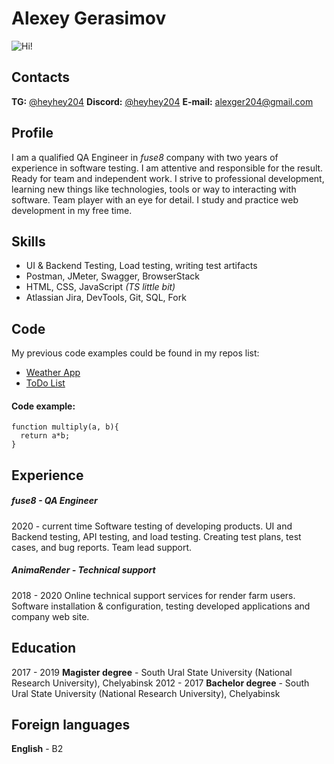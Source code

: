 # Alexey Gerasimov
![Hi!](https://img.hhcdn.ru/photo/523347376.png?t=1671111614&h=s3mzfNmJ3CMkOt4h065Hww)
## Contacts
**TG:** [@heyhey204](https://t.me/HeyHey204)
**Discord:** [@heyhey204](https://discord.com/users/508403827586629643/)
**E-mail:** [alexger204@gmail.com](mailto:alexger204@gmail.com)

## Profile
I am a qualified QA Engineer in *fuse8* company with two years of experience in software testing. I am attentive and responsible for the result. Ready for team and independent work. I strive to professional development, learning new things like technologies, tools or way to interacting with software. Team player with an eye for detail. I study and practice web development in my free time.

## Skills
- UI & Backend Testing, Load testing, writing test artifacts
- Postman, JMeter, Swagger, BrowserStack
- HTML, CSS, JavaScript *(TS little bit)*
- Atlassian Jira, DevTools, Git, SQL, Fork

## Code
My previous code examples could be found in my repos list:
- [Weather App](https://github.com/HeyHey204/weather-app)
- [ToDo List](https://github.com/HeyHey204/yet-another-todo)

#### Code example:
```
function multiply(a, b){
  return a*b;
}
```

## Experience
##### **fuse8** - *QA Engineer*
2020 - current time
Software testing of developing products. UI and Backend testing, API testing, and load testing. Creating test plans, test cases, and bug reports. Team lead support.
##### **AnimaRender** - *Technical support*
2018 - 2020
Online technical support services for render farm users. Software installation & configuration, testing developed applications and company web site.
## Education
2017 - 2019
**Magister degree** - South Ural State University (National Research University), Chelyabinsk
2012 - 2017
**Bachelor degree** - South Ural State University (National Research University), Chelyabinsk
## Foreign languages
**English** - B2